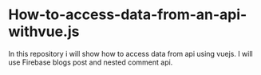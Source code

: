 # How-to-access-data-from-an-api-withvue.js
In this repository i will show how to access data from api using vuejs. I will use Firebase blogs post and nested comment api.
